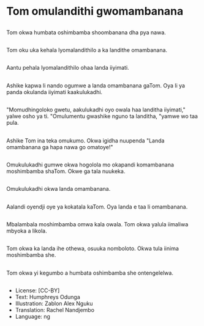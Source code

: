 # Tom omulandithi gwomambanana

##
Tom okwa humbata oshimbamba shoombanana dha pya nawa.

##
Tom oku uka kehala lyomalandithilo a ka landithe omambanana.

##
Aantu pehala lyomalandithilo ohaa landa iiyimati.

##
Ashike kapwa li nando ogumwe a landa omambanana gaTom. Oya li ya panda okulanda iiyimati kaakulukadhi.

##
"Momudhingoloko gwetu, aakulukadhi oyo owala haa landitha iiyimati," yalwe osho ya ti. "Omulumentu gwashike nguno ta landitha, "yamwe wo taa pula.

##
Ashike Tom ina teka omukumo. Okwa igidha nuupenda "Landa omambanana ga hapa nawa go omatoye!"

##
Omukulukadhi gumwe okwa hogolola mo okapandi komambanana moshimbamba shaTom. Okwe ga tala nuukeka.

##
Omukulukadhi okwa landa omambanana.

##
Aalandi oyendji oye ya kokatala kaTom. Oya landa e taa li omambanana.

##
Mbalambala moshimbamba omwa kala owala. Tom okwa yalula iimaliwa mbyoka a likola.

##
Tom okwa ka landa ihe othewa, osuuka nomboloto. Okwa tula iinima moshimbamba she.

##
Tom okwa yi kegumbo a humbata oshimbamba she ontengelelwa.

##
* License: [CC-BY]
* Text: Humphreys Odunga
* Illustration: Zablon Alex Nguku
* Translation: Rachel Nandjembo
* Language: ng
